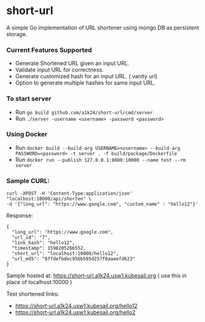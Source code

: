 # short-url
A simple Go implementation of URL shortener using mongo DB as persistent storage.

### Current Features Supported
* Generate Shortened URL given an input URL.
* Validate input URL for correctness.
* Generate customized hash for an input URL. ( vanity url)
* Option to generate multiple hashes for same input URL.

### To start server
* Run `go build github.com/a1k24/short-url/cmd/server`
* Run `./server -username <username> -password <password>`

### Using Docker
* Run `docker build --build-arg USERNAME=<username> --build-arg PASSWORD=<password> -t server . -f build/package/Dockerfile`
* Run `docker run --publish 127.0.0.1:8080:10000 --name test --rm server`

### Sample CURL:
```
curl -XPOST -H 'Content-Type:application/json' "localhost:10000/api/shorten" \
-d '{"long_url": "https://www.google.com", "custom_name" : "hello12"}'
```
Response:
```
{
  "long_url": "https://www.google.com",
  "url_id": "7",
  "link_hash": "hello12",
  "timestamp": 1598205266552,
  "short_url": "localhost:10000/hello12",
  "url_md5": "8ffdefbdec956b595d257f0aaeefd623"
}
```
Sample hosted at:
https://short-url.a1k24.usw1.kubesail.org ( use this in place of localhost:10000 )

Test shortened links:
* https://short-url.a1k24.usw1.kubesail.org/hello12
* https://short-url.a1k24.usw1.kubesail.org/hello2




